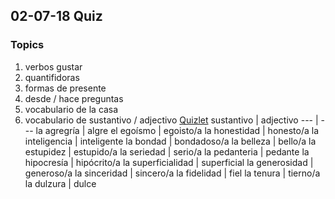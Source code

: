 ## 02-07-18 Quiz

### Topics
1. verbos gustar
2. quantifidoras
3. formas de presente
4. desde / hace preguntas
5. vocabulario de la casa
6. vocabulario de sustantivo / adjectivo [Quizlet](https://quizlet.com/_4ewhlq)
    sustantivo | adjectivo
    --- | ---
    la agregría | algre
    el egoísmo | egoisto/a
    la honestidad | honesto/a
    la inteligencia | inteligente
    la bondad | bondadoso/a
    la belleza | bello/a
    la estupidez | estupido/a
    la seriedad | serio/a
    la pedanteria | pedante
    la hipocresía | hipócrito/a
    la superficialidad | superficial
    la generosidad | generoso/a
    la sinceridad | sincero/a
    la fidelidad | fiel
    la tenura | tierno/a
    la dulzura | dulce
